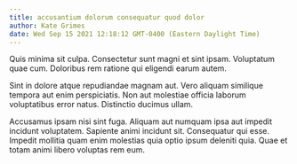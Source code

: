 ```yaml
---
title: accusantium dolorum consequatur quod dolor
author: Kate Grimes
date: Wed Sep 15 2021 12:18:12 GMT-0400 (Eastern Daylight Time)
---
```

Quis minima sit culpa. Consectetur sunt magni et sint ipsam. Voluptatum quae cum. Doloribus rem ratione qui eligendi earum autem.

 Sint in dolore atque repudiandae magnam aut. Vero aliquam similique tempora aut enim perspiciatis. Non aut molestiae officia laborum voluptatibus error natus. Distinctio ducimus ullam.

 Accusamus ipsam nisi sint fuga. Aliquam aut numquam ipsa aut impedit incidunt voluptatem. Sapiente animi incidunt sit. Consequatur qui esse. Impedit mollitia quam enim molestias quia optio ipsum deleniti quia. Quae et totam animi libero voluptas rem eum.